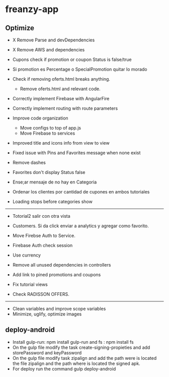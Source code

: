 # freanzy-app

## Optimize

- X Remove Parse and devDependencies
- X Remove AWS and dependencies
- Cupons check if promotion or coupon Status is false/true
- Si promotion es Percentage o SpecialPromotion quitar lo morado
- Check if removing oferts.html breaks anything.
  - Remove oferts.html and relevant code.

- Correctly implement Firebase with AngularFire
- Correctly implement routing with route parameters

- Improve code organization
  - Move configs to top of app.js
  - Move Firebase to services

- Improved title and icons info from view to view
- Fixed issue with Pins and Favorites message when none exist

- Remove dashes
- Favorites don't display Status false
- Ense;ar mensaje de no hay en Categoria
- Ordenar los clientes por cantidad de cupones en ambos tutoriales
- Loading stops before categories show
----------------------------------------------------------------

- Totorial2 salir con otra vista
- Customers. Si da click enviar a analytics y agregar como favorito.

- Move Firebse Auth to Service.
- Firebase Auth check session
- Use currency
- Remove all unused dependencies in controllers
- Add link to pined promotions and coupons
- Fix tutorial views
- Check RADISSON OFFERS.

-----------------------------------------------------------------  
- Clean variables and improve scope variables
- Minimize, uglify, optimize images

## deploy-android

- Install gulp-run: npm install gulp-run  and fs : npm install fs
- On the gulp file modify the task create-signing-propieties and  add storePassword and keyPassword
- On the gulp file modify task zipalign and add the path were is located the file zipalign and the path where is located the signed apk.
- For deploy run the command gulp deploy-android

